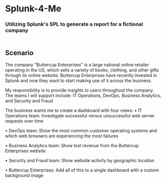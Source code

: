 # Splunk-4-Me
### Utilizing Splunk's SPL to generate a report for a fictional company <br></br>

## Scenario
The company "Buttercup Enterprises" is a large national online retailer operating in the US, which sells a variety of books, clothing, and other gifts through its online website. Buttercup Enterprises have recently invested in Splunk and now they want to start making use of it across the business.

My responsibility is to provide insights to users throughout the company. The teams I will support include: IT Operations, DevOps, Business Analytics, and Security and Fraud

The business wants me to create a dashboard with four views:
 • IT Operations team: Investigate successful versus unsuccessful web server requests over time
  
 • DevOps team: Show the most common customer operating systems and which web browsers are experiencing the most failures
  
 • Business Analytics team: Show lost revenue from the Buttercup Enterprises website
  
 • Security and Fraud team: Show website activity by geographic location
  
 • Buttercup Enterprises: Add all of this to a single dashboard with a custom background image 
